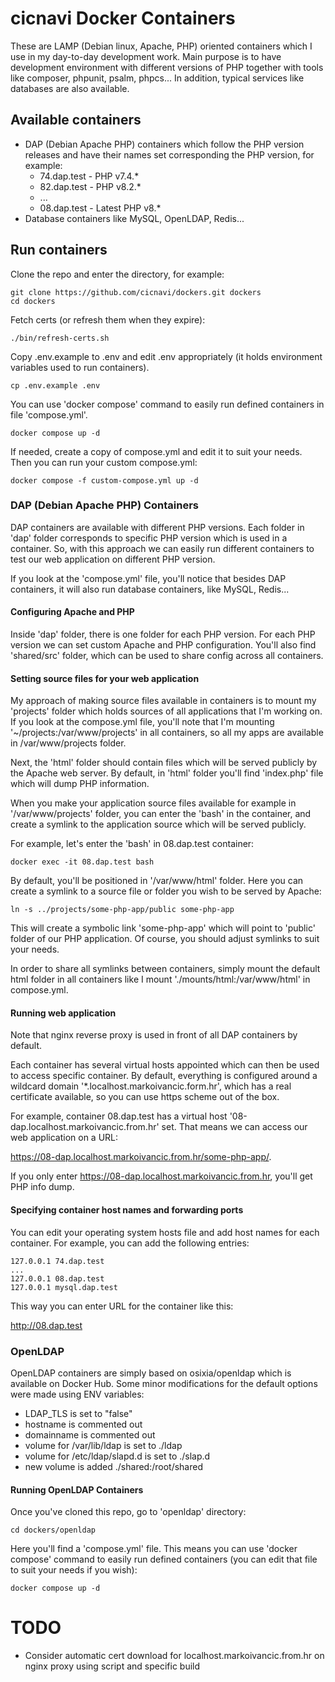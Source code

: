 
# cicnavi Docker Containers

These are LAMP (Debian linux, Apache, PHP) oriented containers which I use in my day-to-day development work.
Main purpose is to have development environment with different versions of PHP together with tools like
composer, phpunit, psalm, phpcs... In addition, typical services like databases are also available.

## Available containers

- DAP (Debian Apache PHP) containers which follow the PHP version releases and have their names set corresponding the
  PHP version, for example:
    - 74.dap.test - PHP v7.4.*
    - 82.dap.test - PHP v8.2.*
    - ...
    - 08.dap.test - Latest PHP v8.*
- Database containers like MySQL, OpenLDAP, Redis...

## Run containers

Clone the repo and enter the directory, for example:

```shell
git clone https://github.com/cicnavi/dockers.git dockers
cd dockers
```

Fetch certs (or refresh them when they expire):

```shell
./bin/refresh-certs.sh
```

Copy .env.example to .env and edit .env appropriately (it holds environment variables used to run containers). 

```shell
cp .env.example .env
```

You can use 'docker compose' command to easily run defined containers in file 'compose.yml'. 

```shell
docker compose up -d
```

If needed, create a copy of compose.yml and edit it to suit your needs. Then you can run your custom compose.yml:

```shell
docker compose -f custom-compose.yml up -d
```

### DAP (Debian Apache PHP) Containers

DAP containers are available with different PHP versions. Each folder in 'dap' folder corresponds to 
specific PHP version which is used in a container. So, with this approach we can easily run different containers 
to test our web application on different PHP version.

If you look at the 'compose.yml' file, you'll notice that besides DAP containers, it will also run database 
containers, like MySQL, Redis... 

#### Configuring Apache and PHP
Inside 'dap' folder, there is one folder for each PHP version. For each PHP version we can set custom Apache and PHP 
configuration. You'll also find 'shared/src' folder, which can be used to share config across all containers.

#### Setting source files for your web application

My approach of making source files available in containers is to mount my 'projects' folder which holds sources of
all applications that I'm working on. If you look at the compose.yml file, you'll note that I'm mounting
'~/projects:/var/www/projects' in all containers, so all my apps are available in /var/www/projects folder.

Next, the 'html' folder should contain files which will be served publicly by the Apache web server. 
By default, in 'html' folder you'll find 'index.php' file which will dump PHP information.

When you make your application source files available for example in '/var/www/projects' folder, you can enter the
'bash' in the container, and create a symlink to the application source which will be served publicly.

For example, let's enter the 'bash' in 08.dap.test container:

```shell
docker exec -it 08.dap.test bash
```

By default, you'll be positioned in '/var/www/html' folder. Here you can create a symlink to a source file or folder 
you wish to be served by Apache:

```shell
ln -s ../projects/some-php-app/public some-php-app
```

This will create a symbolic link 'some-php-app' which will point to 'public' folder of our PHP application. Of course, 
you should adjust symlinks to suit your needs.

In order to share all symlinks between containers, simply mount the default html folder in all containers like
I mount './mounts/html:/var/www/html' in compose.yml.

#### Running web application

Note that nginx reverse proxy is used in front of all DAP containers by default.

Each container has several virtual hosts appointed which can then be used to access specific container. By default,
everything is configured around a wildcard domain '*.localhost.markoivancic.form.hr', which has a real certificate
available, so you can use https scheme out of the box.

For example, container 08.dap.test has a virtual host '08-dap.localhost.markoivancic.from.hr' set. That means we can
access our web application on a URL:

https://08-dap.localhost.markoivancic.from.hr/some-php-app/.

If you only enter https://08-dap.localhost.markoivancic.from.hr, you'll get PHP info dump.

#### Specifying container host names and forwarding ports

You can edit your operating system hosts file and add host names for each container.
For example, you can add the following entries:

```
127.0.0.1 74.dap.test
...
127.0.0.1 08.dap.test
127.0.0.1 mysql.dap.test
```

This way you can enter URL for the container like this: 

http://08.dap.test 

### OpenLDAP

OpenLDAP containers are simply based on osixia/openldap which is available on Docker Hub. 
Some minor modifications for the default options were made using ENV variables:

- LDAP_TLS is set to "false"
- hostname is commented out
- domainname is commented out
- volume for /var/lib/ldap is set to ./ldap
- volume for /etc/ldap/slapd.d is set to ./slap.d
- new volume is added ./shared:/root/shared  

#### Running OpenLDAP Containers
Once you've cloned this repo, go to 'openldap' directory:

```shell
cd dockers/openldap
```

Here you'll find a 'compose.yml' file. This means you can use 'docker compose' command to easily run defined 
containers (you can edit that file to suit your needs if you wish):

```shell
docker compose up -d
```

# TODO
* Consider automatic cert download for localhost.markoivancic.from.hr on nginx proxy using script and specific build